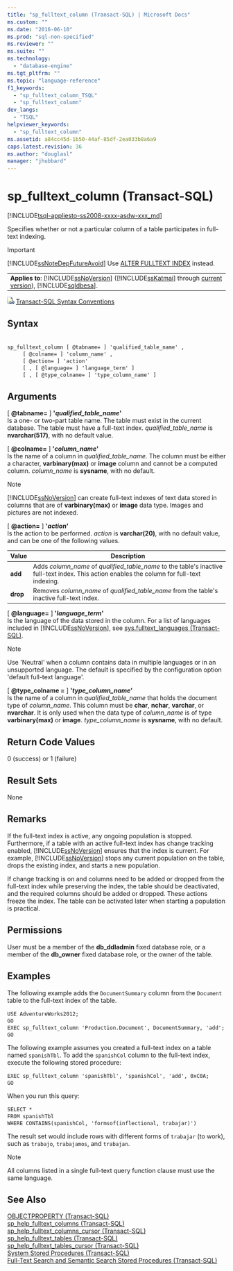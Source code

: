 ```yaml
---
title: "sp_fulltext_column (Transact-SQL) | Microsoft Docs"
ms.custom: ""
ms.date: "2016-06-10"
ms.prod: "sql-non-specified"
ms.reviewer: ""
ms.suite: ""
ms.technology: 
  - "database-engine"
ms.tgt_pltfrm: ""
ms.topic: "language-reference"
f1_keywords: 
  - "sp_fulltext_column_TSQL"
  - "sp_fulltext_column"
dev_langs: 
  - "TSQL"
helpviewer_keywords: 
  - "sp_fulltext_column"
ms.assetid: a84cc45d-1b50-44af-85df-2ea033b8a6a9
caps.latest.revision: 36
ms.author: "douglasl"
manager: "jhubbard"
---
```

# sp_fulltext_column (Transact-SQL)
[!INCLUDE[tsql-appliesto-ss2008-xxxx-asdw-xxx_md](../../relational-databases/system-dynamic-management-views/includes/tsql-appliesto-ss2008-xxxx-asdw-xxx-md.md)]

  Specifies whether or not a particular column of a table participates in full-text indexing.  
  
> [!IMPORTANT]  
>  [!INCLUDE[ssNoteDepFutureAvoid](../../database-engine/configure/windows/includes/ssnotedepfutureavoid-md.md)] Use [ALTER FULLTEXT INDEX](../../t-sql/statements/alter-fulltext-index-transact-sql.md) instead.  
  
||  
|-|  
|**Applies to**: [!INCLUDE[ssNoVersion](../../advanced-analytics/r-services/includes/ssnoversion-md.md)] ([!INCLUDE[ssKatmai](../../analysis-services/data-mining/includes/sskatmai-md.md)] through [current version](http://go.microsoft.com/fwlink/p/?LinkId=299658)), [!INCLUDE[sqldbesa](../../database-engine/configure/windows/includes/sqldbesa-md.md)].|  
  
 ![Topic link icon](../../database-engine/configure/windows/media/topic-link.gif "Topic link icon") [Transact-SQL Syntax Conventions](../Topic/Transact-SQL%20Syntax%20Conventions%20\(Transact-SQL\).md)  
  
## Syntax  
  
```  
  
sp_fulltext_column [ @tabname= ] 'qualified_table_name' ,   
     [ @colname= ] 'column_name' ,   
     [ @action= ] 'action'   
     [ , [ @language= ] 'language_term' ]   
     [ , [ @type_colname= ] 'type_column_name' ]  
```  
  
## Arguments  
 [ **@tabname=** ] **'***qualified_table_name***'**  
 Is a one- or two-part table name. The table must exist in the current database. The table must have a full-text index. *qualified_table_name* is **nvarchar(517)**, with no default value.  
  
 [ **@colname=** ] **'***column_name***'**  
 Is the name of a column in *qualified_table_name*. The column must be either a character, **varbinary(max)** or **image** column and cannot be a computed column. *column_name* is **sysname**, with no default.  
  
> [!NOTE]  
>  [!INCLUDE[ssNoVersion](../../advanced-analytics/r-services/includes/ssnoversion-md.md)] can create full-text indexes of text data stored in columns that are of **varbinary(max)** or **image** data type. Images and pictures are not indexed.  
  
 [ **@action=** ] **'***action***'**  
 Is the action to be performed. *action* is **varchar(20)**, with no default value, and can be one of the following values.  
  
|Value|Description|  
|-----------|-----------------|  
|**add**|Adds *column_name* of *qualified_table_name* to the table's inactive full-text index. This action enables the column for full-text indexing.|  
|**drop**|Removes *column_name* of *qualified_table_name* from the table's inactive full-text index.|  
  
 [ **@language=** ] **'***language_term***'**  
 Is the language of the data stored in the column. For a list of languages included in [!INCLUDE[ssNoVersion](../../advanced-analytics/r-services/includes/ssnoversion-md.md)], see [sys.fulltext_languages &#40;Transact-SQL&#41;](../../relational-databases/system-catalog-views/sys.fulltext-languages-transact-sql.md).  
  
> [!NOTE]  
>  Use 'Neutral' when a column contains data in multiple languages or in an unsupported language. The default is specified by the configuration option 'default full-text language'.  
  
 [ **@type_colname =** ] **'***type_column_name***'**  
 Is the name of a column in *qualified_table_name* that holds the document type of *column_name*. This column must be **char**, **nchar**, **varchar**, or **nvarchar**. It is only used when the data type of *column_name* is of type **varbinary(max)** or **image**. *type_column_name* is **sysname**, with no default.  
  
## Return Code Values  
 0 (success) or 1 (failure)  
  
## Result Sets  
 None  
  
## Remarks  
 If the full-text index is active, any ongoing population is stopped. Furthermore, if a table with an active full-text index has change tracking enabled, [!INCLUDE[ssNoVersion](../../advanced-analytics/r-services/includes/ssnoversion-md.md)] ensures that the index is current. For example, [!INCLUDE[ssNoVersion](../../advanced-analytics/r-services/includes/ssnoversion-md.md)] stops any current population on the table, drops the existing index, and starts a new population.  
  
 If change tracking is on and columns need to be added or dropped from the full-text index while preserving the index, the table should be deactivated, and the required columns should be added or dropped. These actions freeze the index. The table can be activated later when starting a population is practical.  
  
## Permissions  
 User must be a member of the **db_ddladmin** fixed database role, or a member of the **db_owner** fixed database role, or the owner of the table.  
  
## Examples  
 The following example adds the `DocumentSummary` column from the `Document` table to the full-text index of the table.  
  
```  
USE AdventureWorks2012;  
GO  
EXEC sp_fulltext_column 'Production.Document', DocumentSummary, 'add';  
GO  
```  
  
 The following example assumes you created a full-text index on a table named `spanishTbl`. To add the `spanishCol` column to the full-text index, execute the following stored procedure:  
  
```  
EXEC sp_fulltext_column 'spanishTbl', 'spanishCol', 'add', 0xC0A;  
GO  
```  
  
 When you run this query:  
  
```  
SELECT *   
FROM spanishTbl   
WHERE CONTAINS(spanishCol, 'formsof(inflectional, trabajar)')  
```  
  
 The result set would include rows with different forms of `trabajar` (to work), such as `trabajo`, `trabajamos`, and `trabajan`.  
  
> [!NOTE]  
>  All columns listed in a single full-text query function clause must use the same language.  
  
## See Also  
 [OBJECTPROPERTY &#40;Transact-SQL&#41;](../../t-sql/functions/objectproperty-transact-sql.md)   
 [sp_help_fulltext_columns &#40;Transact-SQL&#41;](../../relational-databases/system-stored-procedures/sp-help-fulltext-columns-transact-sql.md)   
 [sp_help_fulltext_columns_cursor &#40;Transact-SQL&#41;](../../relational-databases/system-stored-procedures/sp-help-fulltext-columns-cursor-transact-sql.md)   
 [sp_help_fulltext_tables &#40;Transact-SQL&#41;](../../relational-databases/system-stored-procedures/sp-help-fulltext-tables-transact-sql.md)   
 [sp_help_fulltext_tables_cursor &#40;Transact-SQL&#41;](../../relational-databases/system-stored-procedures/sp-help-fulltext-tables-cursor-transact-sql.md)   
 [System Stored Procedures &#40;Transact-SQL&#41;](../../relational-databases/system-stored-procedures/system-stored-procedures-transact-sql.md)   
 [Full-Text Search and Semantic Search Stored Procedures &#40;Transact-SQL&#41;](../../relational-databases/system-stored-procedures/full-text-search-and-semantic-search-stored-procedures-transact-sql.md)  
  
  